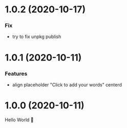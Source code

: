 # 1.0.2 (2020-10-17)

### Fix

- try to fix unpkg publish

# 1.0.1 (2020-10-11)

### Features

- align placeholder "Click to add your words" centerd

# 1.0.0 (2020-10-11)

Hello World 👋
